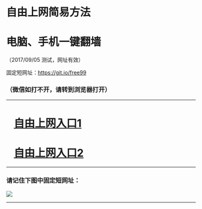 ﻿# 自由上网简易方法

# 电脑、手机一键翻墙

（2017/09/05 测试，网址有效）

固定短网址：https://git.io/free99

### （微信如打不开，请转到浏览器打开）


***





# &nbsp;&nbsp; <a href="http://ft1310332348.fwq-tz1001.xyz/fwqtz01.html?t=090500130246 " target="_blank">自由上网入口1</a>
# &nbsp;&nbsp; <a href="http://ft2481017616.fwq-tz1002.xyz/fwqtz02.html?t=090500127186 " target="_blank">自由上网入口2</a>
***

### 请记住下图中固定短网址：

<img src="https://s3-us-west-2.amazonaws.com/fwq-1001/yjfq-20170905okok.png" /> 


***

